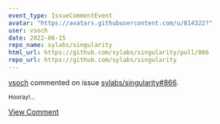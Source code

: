 ```yaml
---
event_type: IssueCommentEvent
avatar: "https://avatars.githubusercontent.com/u/814322?"
user: vsoch
date: 2022-06-15
repo_name: sylabs/singularity
html_url: https://github.com/sylabs/singularity/pull/866
repo_url: https://github.com/sylabs/singularity
---
```


<a href='https://github.com/vsoch' target='_blank'>vsoch</a> commented on issue <a href='https://github.com/sylabs/singularity/pull/866' target='_blank'>sylabs/singularity#866</a>.

<small>Hooray!...</small>

<a href='https://github.com/sylabs/singularity/pull/866' target='_blank'>View Comment</a>